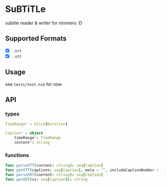 # SuBTiTLe
subtile reader & writer for nimmers :D

## Supported Formats
* [x] `.srt`
* [x] `.vtt`

## Usage
see `tests/test.nim` for now

## API

### types
```nim
TimeRange* = Slice[Duration]

Caption* = object
    timeRange*: TimeRange
    content*: string
```

### functions
```nim
func parseVTT(content: string): seq[Caption]
func genVTT(captions: seq[Caption], meta = "", includeCaptionNumber = false): string
func parseSRT(content: string): seq[Caption]
func genSRT(cs: seq[Caption]): string
```

